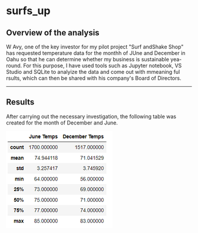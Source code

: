 # surfs_up
## Overview of the analysis
W Avy, one of the key investor for my pilot project "Surf andShake Shop" has requested temperature data for the monthh of JUne and December in Oahu so that he can determine whether my business is sustainable yea-round. For this purpose, I have used tools such as Jupyter notebook, VS Studio and SQLite to analyize the data and come out with mmeaning ful rsults, which can then be shared with his company's Board of Directors. 
___

## Results

After carrying out the necessary investigation, the following table was created for the month of December and June. 

![](https://github.com/Manishthapa2022/surfs_up/blob/main/Analysis/Temp_comparision.png)
